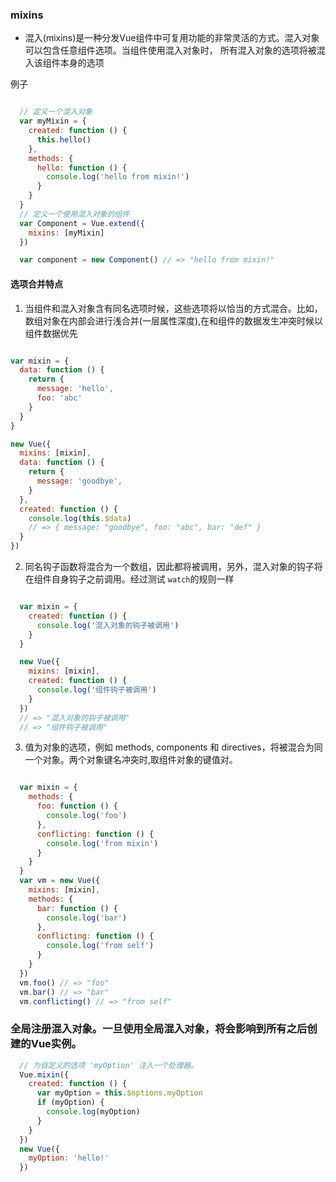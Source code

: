 ### mixins
 * 混入(mixins)是一种分发Vue组件中可复用功能的非常灵活的方式。混入对象可以包含任意组件选项。当组件使用混入对象时，
所有混入对象的选项将被混入该组件本身的选项

例子

```js

  // 定义一个混入对象
  var myMixin = {
    created: function () {
      this.hello()
    },
    methods: {
      hello: function () {
        console.log('hello from mixin!')
      }
    }
  }
  // 定义一个使用混入对象的组件
  var Component = Vue.extend({
    mixins: [myMixin]
  })

  var component = new Component() // => "hello from mixin!"

```


#### 选项合并特点
1. 当组件和混入对象含有同名选项时候，这些选项将以恰当的方式混合。比如，数组对象在内部会进行浅合并(一层属性深度),在和组件的数据发生冲突时候以组件数据优先

```js

var mixin = {
  data: function () {
    return {
      message: 'hello',
      foo: 'abc'
    }
  }
}

new Vue({
  mixins: [mixin],
  data: function () {
    return {
      message: 'goodbye',
    }
  },
  created: function () {
    console.log(this.$data)
    // => { message: "goodbye", foo: "abc", bar: "def" }
  }
})

```

2. 同名钩子函数将混合为一个数组，因此都将被调用，另外，混入对象的钩子将在组件自身钩子之前调用。经过测试 `watch`的规则一样

```js

  var mixin = {
    created: function () {
      console.log('混入对象的钩子被调用')
    }
  }

  new Vue({
    mixins: [mixin],
    created: function () {
      console.log('组件钩子被调用')
    }
  })
  // => "混入对象的钩子被调用"
  // => "组件钩子被调用"

```

3. 值为对象的选项，例如 methods, components 和 directives，将被混合为同一个对象。两个对象键名冲突时,取组件对象的键值对。

```js

  var mixin = {
    methods: {
      foo: function () {
        console.log('foo')
      },
      conflicting: function () {
        console.log('from mixin')
      }
    }
  }
  var vm = new Vue({
    mixins: [mixin],
    methods: {
      bar: function () {
        console.log('bar')
      },
      conflicting: function () {
        console.log('from self')
      }
    }
  })
  vm.foo() // => "foo"
  vm.bar() // => "bar"
  vm.conflicting() // => "from self"

```

### 全局注册混入对象。一旦使用全局混入对象，将会影响到所有之后创建的Vue实例。

```js
  // 为自定义的选项 'myOption' 注入一个处理器。
  Vue.mixin({
    created: function () {
      var myOption = this.$options.myOption
      if (myOption) {
        console.log(myOption)
      }
    }
  })
  new Vue({
    myOption: 'hello!'
  })
  
```



